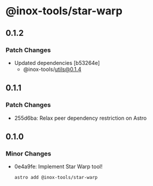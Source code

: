 # @inox-tools/star-warp

## 0.1.2

### Patch Changes

- Updated dependencies [b53264e]
  - @inox-tools/utils@0.1.4

## 0.1.1

### Patch Changes

- 255d6ba: Relax peer dependency restriction on Astro

## 0.1.0

### Minor Changes

- 0e4a9fe: Implement Star Warp tool!

  ```bash
  astro add @inox-tools/star-warp
  ```
